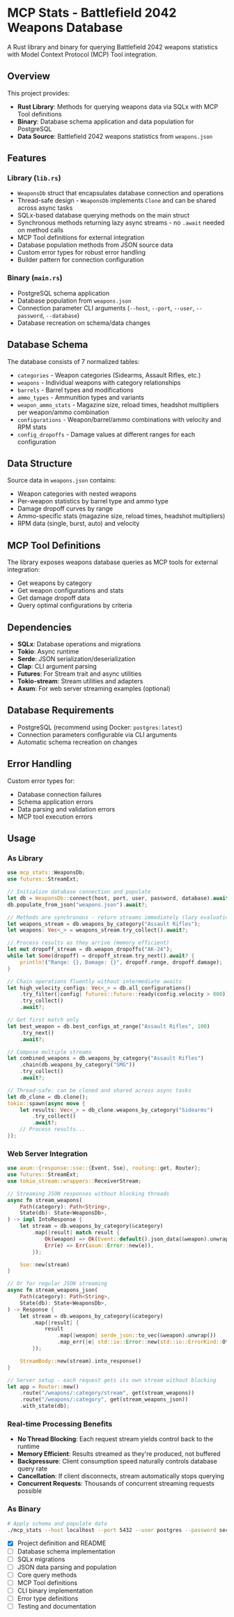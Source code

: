# MCP Stats - Battlefield 2042 Weapons Database

A Rust library and binary for querying Battlefield 2042 weapons statistics with Model Context Protocol (MCP) Tool integration.

## Overview

This project provides:

- **Rust Library**: Methods for querying weapons data via SQLx with MCP Tool definitions
- **Binary**: Database schema application and data population for PostgreSQL
- **Data Source**: Battlefield 2042 weapons statistics from `weapons.json`

## Features

### Library (`lib.rs`)

- `WeaponsDb` struct that encapsulates database connection and operations
- Thread-safe design - `WeaponsDb` implements `Clone` and can be shared across async tasks
- SQLx-based database querying methods on the main struct
- Synchronous methods returning lazy async streams - no `.await` needed on method calls
- MCP Tool definitions for external integration
- Database population methods from JSON source data
- Custom error types for robust error handling
- Builder pattern for connection configuration

### Binary (`main.rs`)

- PostgreSQL schema application
- Database population from `weapons.json`
- Connection parameter CLI arguments (`--host`, `--port`, `--user`, `--password`, `--database`)
- Database recreation on schema/data changes

## Database Schema

The database consists of 7 normalized tables:

- `categories` - Weapon categories (Sidearms, Assault Rifles, etc.)
- `weapons` - Individual weapons with category relationships
- `barrels` - Barrel types and modifications
- `ammo_types` - Ammunition types and variants
- `weapon_ammo_stats` - Magazine size, reload times, headshot multipliers per weapon/ammo combination
- `configurations` - Weapon/barrel/ammo combinations with velocity and RPM stats
- `config_dropoffs` - Damage values at different ranges for each configuration

## Data Structure

Source data in `weapons.json` contains:

- Weapon categories with nested weapons
- Per-weapon statistics by barrel type and ammo type
- Damage dropoff curves by range
- Ammo-specific stats (magazine size, reload times, headshot multipliers)
- RPM data (single, burst, auto) and velocity

## MCP Tool Definitions

The library exposes weapons database queries as MCP tools for external integration:

- Get weapons by category
- Get weapon configurations and stats
- Get damage dropoff data
- Query optimal configurations by criteria

## Dependencies

- **SQLx**: Database operations and migrations
- **Tokio**: Async runtime
- **Serde**: JSON serialization/deserialization
- **Clap**: CLI argument parsing
- **Futures**: For Stream trait and async utilities
- **Tokio-stream**: Stream utilities and adapters
- **Axum**: For web server streaming examples (optional)

## Database Requirements

- PostgreSQL (recommend using Docker: `postgres:latest`)
- Connection parameters configurable via CLI arguments
- Automatic schema recreation on changes

## Error Handling

Custom error types for:

- Database connection failures
- Schema application errors
- Data parsing and validation errors
- MCP tool execution errors

## Usage

### As Library

```rust
use mcp_stats::WeaponsDb;
use futures::StreamExt;

// Initialize database connection and populate
let db = WeaponsDb::connect(host, port, user, password, database).await?;
db.populate_from_json("weapons.json").await?;

// Methods are synchronous - return streams immediately (lazy evaluation)
let weapons_stream = db.weapons_by_category("Assault Rifles");
let weapons: Vec<_> = weapons_stream.try_collect().await?;

// Process results as they arrive (memory efficient)
let mut dropoff_stream = db.weapon_dropoffs("AK-24");
while let Some(dropoff) = dropoff_stream.try_next().await? {
    println!("Range: {}, Damage: {}", dropoff.range, dropoff.damage);
}

// Chain operations fluently without intermediate awaits
let high_velocity_configs: Vec<_> = db.all_configurations()
    .try_filter(|config| futures::future::ready(config.velocity > 800))
    .try_collect()
    .await?;

// Get first match only
let best_weapon = db.best_configs_at_range("Assault Rifles", 100)
    .try_next()
    .await?;

// Compose multiple streams
let combined_weapons = db.weapons_by_category("Assault Rifles")
    .chain(db.weapons_by_category("SMG"))
    .try_collect()
    .await?;

// Thread-safe: can be cloned and shared across async tasks
let db_clone = db.clone();
tokio::spawn(async move {
    let results: Vec<_> = db_clone.weapons_by_category("Sidearms")
        .try_collect()
        .await?;
    // Process results...
});
```

### Web Server Integration

```rust
use axum::{response::sse::{Event, Sse}, routing::get, Router};
use futures::StreamExt;
use tokio_stream::wrappers::ReceiverStream;

// Streaming JSON responses without blocking threads
async fn stream_weapons(
    Path(category): Path<String>,
    State(db): State<WeaponsDb>,
) -> impl IntoResponse {
    let stream = db.weapons_by_category(&category)
        .map(|result| match result {
            Ok(weapon) => Ok(Event::default().json_data(&weapon).unwrap()),
            Err(e) => Err(axum::Error::new(e)),
        });

    Sse::new(stream)
}

// Or for regular JSON streaming
async fn stream_weapons_json(
    Path(category): Path<String>,
    State(db): State<WeaponsDb>,
) -> Response {
    let stream = db.weapons_by_category(&category)
        .map(|result| {
            result
                .map(|weapon| serde_json::to_vec(&weapon).unwrap())
                .map_err(|e| std::io::Error::new(std::io::ErrorKind::Other, e))
        });

    StreamBody::new(stream).into_response()
}

// Server setup - each request gets its own stream without blocking
let app = Router::new()
    .route("/weapons/:category/stream", get(stream_weapons))
    .route("/weapons/:category", get(stream_weapons_json))
    .with_state(db);
```

### Real-time Processing Benefits

- **No Thread Blocking**: Each request stream yields control back to the runtime
- **Memory Efficient**: Results streamed as they're produced, not buffered
- **Backpressure**: Client consumption speed naturally controls database query rate
- **Cancellation**: If client disconnects, stream automatically stops querying
- **Concurrent Requests**: Thousands of concurrent streaming requests possible

### As Binary

```bash
# Apply schema and populate data
./mcp_stats --host localhost --port 5432 --user postgres --password secret --database bf2042
```

- [x] Project definition and README
- [ ] Database schema implementation
- [ ] SQLx migrations
- [ ] JSON data parsing and population
- [ ] Core query methods
- [ ] MCP Tool definitions
- [ ] CLI binary implementation
- [ ] Error type definitions
- [ ] Testing and documentation
